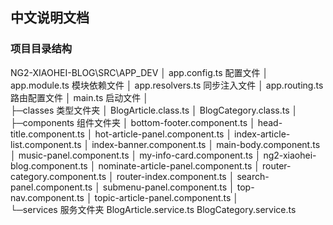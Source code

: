## 中文说明文档

### 项目目录结构

NG2-XIAOHEI-BLOG\SRC\APP_DEV
│  app.config.ts   		配置文件
│  app.module.ts   		模块依赖文件
│  app.resolvers.ts 	同步注入文件
│  app.routing.ts  		路由配置文件
│  main.ts 				启动文件
│  
├─classes  		类型文件夹
│      BlogArticle.class.ts
│      BlogCategory.class.ts
│      
├─components  	组件文件夹
│      bottom-footer.component.ts
│      head-title.component.ts
│      hot-article-panel.component.ts
│      index-article-list.component.ts
│      index-banner.component.ts
│      main-body.component.ts
│      music-panel.component.ts
│      my-info-card.component.ts
│      ng2-xiaohei-blog.component.ts
│      nominate-article-panel.component.ts
│      router-category.component.ts
│      router-index.component.ts
│      search-panel.component.ts
│      submenu-panel.component.ts
│      top-nav.component.ts
│      topic-article-panel.component.ts
│      
└─services  	服务文件夹
        BlogArticle.service.ts
        BlogCategory.service.ts



